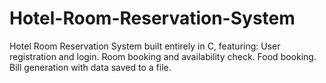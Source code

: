 # Hotel-Room-Reservation-System
Hotel Room Reservation System built entirely in C, featuring: User registration and login. Room booking and availability check. Food booking. Bill generation with data saved to a file.

